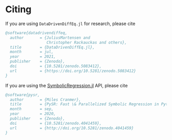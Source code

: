 # Citing

If you are using `DataDrivenDiffEq.jl` for research, please cite

```bibtex
@software{datadrivendiffeq,
  author       = {JuliusMartensen and
                  Christopher Rackauckas and others},
  title        = {DataDrivenDiffEq.jl},
  month        = jul,
  year         = 2021,
  publisher    = {Zenodo},
  doi          = {10.5281/zenodo.5083412},
  url          = {https://doi.org/10.5281/zenodo.5083412}
}
```

If you are using the [SymbolicRegression.jl](https://docs.sciml.ai/SymbolicRegression/stable/) API, please cite

```bibtex
@software{pysr,
  author       = {Miles Cranmer},
  title        = {PySR: Fast \& Parallelized Symbolic Regression in Python/Julia},
  month        = sep,
  year         = 2020,
  publisher    = {Zenodo},
  doi          = {10.5281/zenodo.4041459},
  url          = {http://doi.org/10.5281/zenodo.4041459}
}
```
